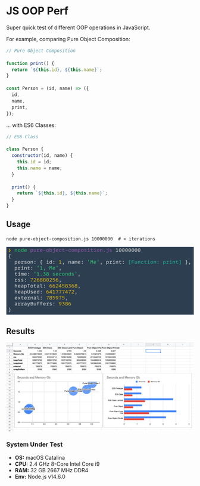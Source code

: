 # JS OOP Perf

Super quick test of different OOP operations in JavaScript.

For example, comparing Pure Object Composition:

```js
// Pure Object Composition

function print() {
  return `${this.id}, ${this.name}`;
}

const Person = (id, name) => ({
  id,
  name,
  print,
});
```

... with ES6 Classes:

```js
// ES6 Class

class Person {
  constructor(id, name) {
    this.id = id;
    this.name = name;
  }

  print() {
    return `${this.id}, ${this.name}`;
  }
}
```

## Usage

```shell
node pure-object-composition.js 10000000  # < iterations
```

[![Terminal Output](./terminal-output.png)](./terminal-output.png)

## Results

[![Charts](./perf-chart.png)](./perf-chart.png)

### System Under Test

- **OS:** macOS Catalina
- **CPU:** 2.4 GHz 8-Core Intel Core i9
- **RAM:** 32 GB 2667 MHz DDR4
- **Env:** Node.js v14.6.0
